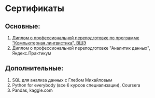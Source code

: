# Сертификаты


## Основные:

1. [Диплом о профессиональной переподготовке по программе "Компьютерная лингвистика", ВШЭ](https://github.com/ChernayaAnastasia/Certificates/blob/main/Anastasia%20Chernaya_20222DA00422.pdf)
2. Диплом о профессиональной переподготовке "Аналитик данных", Яндекс.Практикум

## Дополнительные:

1. SQL для анализа данных с Глебом Михайловым
2. Python for everybody (все 6 курсов специализации), Coursera
3. Pandas, kaggle.com

